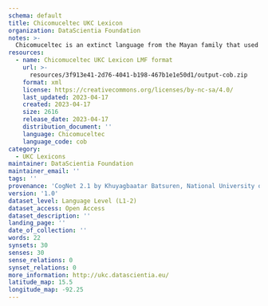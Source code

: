 ```yaml
---
schema: default
title: Chicomuceltec UKC Lexicon
organization: DataScientia Foundation
notes: >-
  Chicomuceltec is an extinct language from the Mayan family that used to be spoken in North America. The UKC Lexicon of Chicomuceltec is represented as a lexico-semantic network. It consists of words, word senses, synsets, as well as sense-level and synset-level relationships
resources:
  - name: Chicomuceltec UKC Lexicon LMF format
    url: >-
      resources/3f913e41-2d76-4041-b198-467b1e1e50d1/output-cob.zip
    format: xml
    license: https://creativecommons.org/licenses/by-nc-sa/4.0/
    last_updated: 2023-04-17
    created: 2023-04-17
    size: 2616
    release_date: 2023-04-17
    distribution_document: ''
    language: Chicomuceltec
    language_code: cob
category:
  - UKC Lexicons
maintainer: DataScientia Foundation
maintainer_email: ''
tags: ''
provenance: 'CogNet 2.1 by Khuyagbaatar Batsuren, National University of Mongolia (http://cognet.ukc.disi.unitn.it); Native Languages of the Americas 2021.11. by Laura Redish and Orrin Lewis (http://www.native-languages.org); Princeton WordNet 2.1 by Princeton University (https://wordnet.princeton.edu)'
version: '1.0'
dataset_level: Language Level (L1-2)
dataset_access: Open Access
dataset_description: ''
landing_page: ''
date_of_collection: ''
words: 22
synsets: 30
senses: 30
sense_relations: 0
synset_relations: 0
more_information: http://ukc.datascientia.eu/
latitude_map: 15.5
longitude_map: -92.25
---
```

